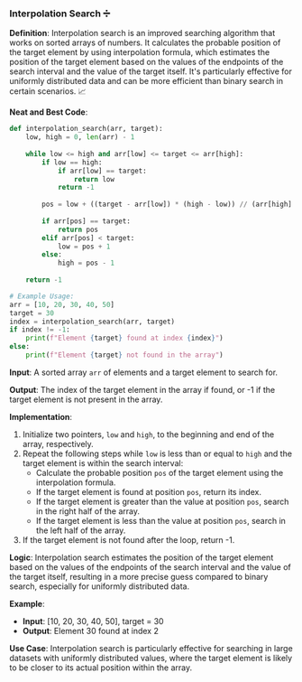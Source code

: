 ### Interpolation Search ➗

**Definition**: Interpolation search is an improved searching algorithm that works on sorted arrays of numbers. It calculates the probable position of the target element by using interpolation formula, which estimates the position of the target element based on the values of the endpoints of the search interval and the value of the target itself. It's particularly effective for uniformly distributed data and can be more efficient than binary search in certain scenarios. 📈

**Neat and Best Code**:
```python
def interpolation_search(arr, target):
    low, high = 0, len(arr) - 1
    
    while low <= high and arr[low] <= target <= arr[high]:
        if low == high:
            if arr[low] == target:
                return low
            return -1
        
        pos = low + ((target - arr[low]) * (high - low)) // (arr[high] - arr[low])
        
        if arr[pos] == target:
            return pos
        elif arr[pos] < target:
            low = pos + 1
        else:
            high = pos - 1
    
    return -1

# Example Usage:
arr = [10, 20, 30, 40, 50]
target = 30
index = interpolation_search(arr, target)
if index != -1:
    print(f"Element {target} found at index {index}")
else:
    print(f"Element {target} not found in the array")
```

**Input**: A sorted array `arr` of elements and a target element to search for.

**Output**: The index of the target element in the array if found, or -1 if the target element is not present in the array.

**Implementation**:
1. Initialize two pointers, `low` and `high`, to the beginning and end of the array, respectively.
2. Repeat the following steps while `low` is less than or equal to `high` and the target element is within the search interval:
   - Calculate the probable position `pos` of the target element using the interpolation formula.
   - If the target element is found at position `pos`, return its index.
   - If the target element is greater than the value at position `pos`, search in the right half of the array.
   - If the target element is less than the value at position `pos`, search in the left half of the array.
3. If the target element is not found after the loop, return -1.

**Logic**: Interpolation search estimates the position of the target element based on the values of the endpoints of the search interval and the value of the target itself, resulting in a more precise guess compared to binary search, especially for uniformly distributed data.

**Example**: 
- **Input**: [10, 20, 30, 40, 50], target = 30
- **Output**: Element 30 found at index 2

**Use Case**: Interpolation search is particularly effective for searching in large datasets with uniformly distributed values, where the target element is likely to be closer to its actual position within the array.

